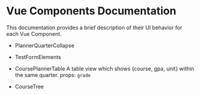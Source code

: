 # Vue Components Documentation
This documentation provides a brief description of their UI behavior for each Vue Component.

- PlannerQuarterCollapse


- TestFormElements
- CoursePlannerTable 
  A table view which shows {course, gpa, unit} within the same quarter.
  props: `grade` 

- CourseTree